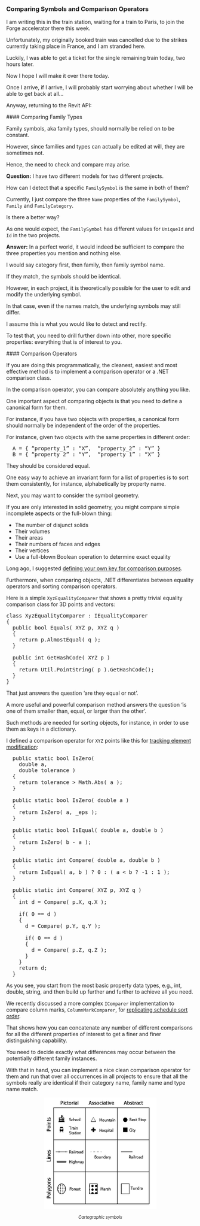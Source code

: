 <head>
<meta http-equiv="Content-Type" content="text/html; charset=utf-8">
<link rel="stylesheet" type="text/css" href="bc.css">
<script src="https://cdn.rawgit.com/google/code-prettify/master/loader/run_prettify.js" type="text/javascript"></script>
<script async src="https://platform.twitter.com/widgets.js" charset="utf-8"></script>
</head>

<!---

twitter:

Comparing Symbols and Comparison Operators in the #RevitAPI #DynamoBim @AutodeskForge @AutodeskRevit #bim #ForgeDevCon http://bit.ly/comparesymbol

Family symbols, aka family types, should normally be relied on to be constant.
However, since families and types can actually be edited at will, they are sometimes not.
Hence, the need to check and compare may arise...

&ndash; 
...

linkedin:

Comparing Symbols and Comparison Operators in the #RevitAPI

http://bit.ly/comparesymbol

Family symbols, aka family types, should normally be relied on to be constant.
However, since families and types can actually be edited at will, they are sometimes not.
Hence, the need to check and compare may arise...

#bim #DynamoBim #ForgeDevCon #Revit #API #IFC #SDK #AI #VisualStudio #Autodesk #AEC #adsk

the [Revit API discussion forum](http://forums.autodesk.com/t5/revit-api-forum/bd-p/160) thread

<p style="font-size: 80%; font-style:italic"></p>

-->

### Comparing Symbols and Comparison Operators

I am writing this in the train station, waiting for a train to Paris, to join the Forge accelerator there this week.

Unfortunately, my originally booked train was cancelled due to the strikes currently taking place in France, and I am stranded here.

Luckily, I was able to get a ticket for the single remaining train today, two hours later.

Now I hope I will make it over there today.

Once I arrive, if I arrive, I will probably start worrying about whether I will be able to get back at all...

Anyway, returning to the Revit API:

####<a name="2"></a> Comparing Family Types

Family symbols, aka family types, should normally be relied on to be constant.

However, since families and types can actually be edited at will, they are sometimes not.

Hence, the need to check and compare may arise.

**Question:** I have two different models for two different projects.

How can I detect that a specific `FamilySymbol` is the same in both of them?

Currently, I just compare the three `Name` properties of the `FamilySymbol`, `Family` and `FamilyCategory`.

Is there a better way?

As one would expect, the `FamilySymbol` has different values for `UniqueId` and `Id` in the two projects.

**Answer:** In a perfect world, it would indeed be sufficient to compare the three properties you mention and nothing else.

I would say category first, then family, then family symbol name.

If they match, the symbols should be identical.

However, in each project, it is theoretically possible for the user to edit and modify the underlying symbol.

In that case, even if the names match, the underlying symbols may still differ.

I assume this is what you would like to detect and rectify.

To test that, you need to drill further down into other, more specific properties: everything that is of interest to you.

####<a name="3"></a> Comparison Operators

If you are doing this programmatically, the cleanest, easiest and most effective method is to implement a comparison operator or a .NET comparison class.

In the comparison operator, you can compare absolutely anything you like.

One important aspect of comparing objects is that you need to define a canonical form for them.

For instance, if you have two objects with properties, a canonical form should normally be independent of the order of the properties.

For instance, given two objects with the same properties in different order:

<pre>
  A = { “property_1” : “X”,  “property_2” : “Y” }
  B = { “property_2” : “Y”,  “property_1” : “X” }
</pre>

They should be considered equal.

One easy way to achieve an invariant form for a list of properties is to sort them consistently, for instance, alphabetically by property name.

Next, you may want to consider the symbol geometry.

If you are only interested in solid geometry, you might compare simple incomplete aspects or the full-blown thing:

- The number of disjunct solids
- Their volumes
- Their areas
- Their numbers of faces and edges
- Their vertices
- Use a full-blown Boolean operation to determine exact equality

Long ago, I
suggested [defining your own key for comparison purposes](https://thebuildingcoder.typepad.com/blog/2012/03/great-ocean-road-and-creating-your-own-key.html#2).

Furthermore, when comparing objects, .NET differentiates between equality operators and sorting comparison operators.

Here is a simple `XyzEqualityComparer` that shows a pretty trivial equality comparison class for 3D points and vectors:

<pre class="code">
class XyzEqualityComparer : IEqualityComparer<XYZ>
{
  public bool Equals( XYZ p, XYZ q )
  {
    return p.AlmostEqual( q );
  }
 
  public int GetHashCode( XYZ p )
  {
    return Util.PointString( p ).GetHashCode();
  }
}
</pre>

That just answers the question ‘are they equal or not’.

A more useful and powerful comparison method answers the question ‘is one of them smaller than, equal, or larger than the other’.

Such methods are needed for sorting objects, for instance, in order to use them as keys in a dictionary.

I defined a comparison operator for `XYZ` points like this 
for [tracking element modification](https://thebuildingcoder.typepad.com/blog/2016/01/tracking-element-modification.html#5.1):

<pre class="code">
  public static bool IsZero(
    double a,
    double tolerance )
  {
    return tolerance > Math.Abs( a );
  }
 
  public static bool IsZero( double a )
  {
    return IsZero( a, _eps );
  }
 
  public static bool IsEqual( double a, double b )
  {
    return IsZero( b - a );
  }
 
  public static int Compare( double a, double b )
  {
    return IsEqual( a, b ) ? 0 : ( a < b ? -1 : 1 );
  }
 
  public static int Compare( XYZ p, XYZ q )
  {
    int d = Compare( p.X, q.X );
 
    if( 0 == d )
    {
      d = Compare( p.Y, q.Y );
 
      if( 0 == d )
      {
        d = Compare( p.Z, q.Z );
      }
    }
    return d;
  }
</pre>

As you see, you start from the most basic property data types, e.g., int, double, string, and then build up further and further to achieve all you need.

We recently discussed a more complex `IComparer` implementation to compare column marks, `ColumnMarkComparer`, 
for [replicating schedule sort order](https://thebuildingcoder.typepad.com/blog/2019/11/dll-conflicts-and-replicating-schedule-sort-order.html#4).

That shows how you can concatenate any number of different comparisons for all the different properties of interest to get a finer and finer distinguishing capability.

You need to decide exactly what differences may occur between the potentially different family instances.

With that in hand, you can implement a nice clean comparison operator for them and run that over all occurrences in all projects to ensure that all the symbols really are identical if their category name, family name and type name match.

<center>
<img src="img/cartographic_symbols.jpg" alt="Cartographic symbols" width="300"> <!--598-->
<p style="font-size: 80%; font-style:italic">Cartographic symbols</p>
</center>
